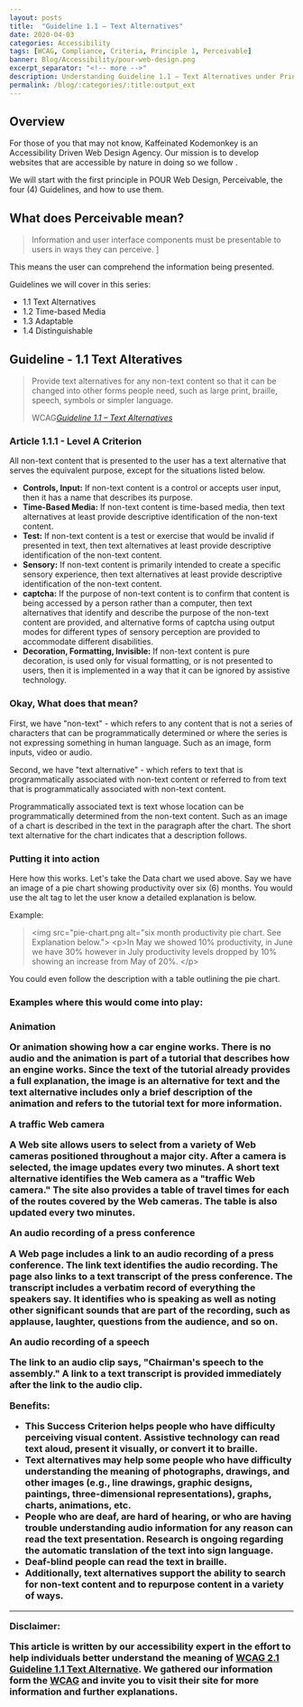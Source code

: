 ```yaml
---
layout: posts
title:  "Guideline 1.1 – Text Alternatives"
date: 2020-04-03
categories: Accessibility
tags: [WCAG, Compliance, Criteria, Principle 1, Perceivable]
banner: Blog/Accessibility/pour-web-design.png
excerpt_separator: "<!-- more -->"
description: Understanding Guideline 1.1 – Text Alternatives under Principle 1 – Perceivable.
permalink: /blog/:categories/:title:output_ext
---
```


<h2>Overview</h2>

<p>For those of you that may not know, Kaffeinated Kodemonkey is an Accessibility Driven Web Design Agency. Our mission is to develop websites that are accessible by nature in doing so we follow <POUR Web Design>.  <?p>

<p>We will start with the first principle in POUR Web Design, Perceivable, the four (4) Guidelines, and how to use them.</p>

<h2>What does Perceivable mean?</h2>
<blockquote class="blockquote ">
  <p class="mb-0">Information and user interface components must be presentable to users in ways they can perceive. ]</p>
</blockquote>

<p>This means the user can comprehend the information being presented.</p>

<p>Guidelines we will cover in this series:</p>
<ul>
  <li>1.1 Text Alternatives</li>
  <li>1.2 Time-based Media</li>
  <li>1.3 Adaptable</li>
  <li>1.4 Distinguishable </li>
</ul>

<h2>Guideline - 1.1 Text Alteratives</h2>
<blockquote class="blockquote shadow-sm p-3 m-4 bg-light rounded">
  <p class="mb-0">Provide text alternatives for any non-text content so that it can be changed into other forms people need, such as large print, braille, speech, symbols or simpler language.</p>
  <footer class="blockquote-footer">WCAG<cite title="Source Title"><a href="https://www.w3.org/WAI/WCAG21/quickref/#text-alternativeshttps://www.w3.org/WAI/WCAG21/Understanding/text-alternatives" target="blank">Guideline 1.1 – Text Alternatives</a></cite></footer>
</blockquote>

<h3>Article 1.1.1 - Level A Criterion</h3>
<p>All non-text content that is presented to the user has a text alternative that serves the equivalent purpose, except for the situations listed below.</p>

<ul>
  <li><strong>Controls, Input:</strong> If non-text content is a control or accepts user input, then it has a name that describes its purpose. </li>
  <li><strong>Time-Based Media:</strong> If non-text content is time-based media, then text alternatives at least provide descriptive identification of the non-text content.</li>
  <li><strong>Test:</strong> If non-text content is a test or exercise that would be invalid if presented in text, then text alternatives at least provide descriptive identification of the non-text content.</li>
  <li><strong>Sensory:</strong> If non-text content is primarily intended to create a specific sensory experience, then text alternatives at least provide descriptive identification of the non-text content.</li>
  <li><strong><span class="text-uppercase">captcha:</span></strong> If the purpose of non-text content is to confirm that content is being accessed by a person rather than a computer, then text alternatives that identify and describe the purpose of the non-text content are provided, and alternative forms of <span class="text-uppercase">captcha</span> using output modes for different types of sensory perception are provided to accommodate different disabilities.</li>
  <li><strong>Decoration, Formatting, Invisible:</strong> If non-text content is pure decoration, is used only for visual formatting, or is not presented to users, then it is implemented in a way that it can be ignored by assistive technology.</li>
</ul>

<h3>Okay, What does that mean? </h3>
<p>First, we have "non-text" - which refers to any content that is not a series of characters that can be programmatically determined or where the series is not expressing something in human language. Such as an image, form inputs, video or audio.</p>

<p>Second, we have "text alternative" - which refers to text that is programmatically associated with non-text content or referred to from text that is programmatically associated with non-text content. </p>

<p>Programmatically associated text is text whose location can be programmatically determined from the non-text content. Such as an image of a chart is described in the text in the paragraph after the chart. The short text alternative for the chart indicates that a description follows. </p>

<h3>Putting it into action</h3>
<p>Here how this works. Let's take the Data chart we used above. Say we have an image of a pie chart showing productivity over six (6) months. You would use the alt tag to let the user know a detailed explanation is below.</p>

<p>Example:</p>
<blockquote class="blockquote shadow-sm p-3 m-4 bg-light rounded">
  &lt;img src="pie-chart.png alt="six month productivity pie chart. See Explanation below."&gt;
  &lt;p&gt;In May we showed 10% productivity, in June we have 30% however in July productivity levels dropped by 10% showing an
  increase from May of 20%. &lt;/p&gt;
</blockquote>

<p>You could even follow the description with a table outlining the pie chart.</p>

<h3>Examples where this would come into play:<h3>

<p><strong>Animation</strong></p>
<p>Or animation showing how a car engine works. There is no audio and the animation is part of a tutorial that describes how an engine works. Since the text of the tutorial already provides a full explanation, the image is an alternative for text and the text alternative includes only a brief description of the animation and refers to the tutorial text for more information.</p>

<p><strong>A traffic Web camera</strong></p>
<p>A Web site allows users to select from a variety of Web cameras positioned throughout a major city. After a camera is selected, the image updates every two minutes. A short text alternative identifies the Web camera as a "traffic Web camera." The site also provides a table of travel times for each of the routes covered by the Web cameras. The table is also updated every two minutes.</p>

<p><strong>An audio recording of a press conference </strong></p>
<p>A Web page includes a link to an audio recording of a press conference. The link text identifies the audio recording. The page also links to a text transcript of the press conference. The transcript includes a verbatim record of everything the speakers say. It identifies who is speaking as well as noting other significant sounds that are part of the recording, such as applause, laughter, questions from the audience, and so on.</p>

<p><strong>An audio recording of a speech</strong></p>
<p>The link to an audio clip says, "Chairman's speech to the assembly." A link to a text transcript is provided immediately after the link to the audio clip.</p>

<p><strong>Benefits:</strong></p>
<ul>
<li>This Success Criterion helps people who have difficulty perceiving visual content. Assistive technology can read text aloud, present it visually, or convert it to braille.</li>
<li>Text alternatives may help some people who have difficulty understanding the meaning of photographs, drawings, and other images (e.g., line drawings, graphic designs, paintings, three-dimensional representations), graphs, charts, animations, etc.</li>
<li>People who are deaf, are hard of hearing, or who are having trouble understanding audio information for any reason can read the text presentation. Research is ongoing regarding the automatic translation of the text into sign language.</li>
<li>Deaf-blind people can read the text in braille.</li>
<li>Additionally, text alternatives support the ability to search for non-text content and to repurpose content in a variety of ways.</li>
</ul>

<hr />
<p><strong>Disclaimer:</strong></p>
<p>This article is written by our accessibility expert in the effort to help individuals better understand the meaning of <a href="https://www.w3.org/WAI/WCAG21/Understanding/text-alternatives" target="blank">WCAG 2.1 Guideline 1.1 Text Alternative</a>. We gathered our information form the <a href="https://www.w3.org/WAI/WCAG21/Understanding/" target="blank">WCAG</a> and invite you to visit their site for more information and further explanations.</p>
